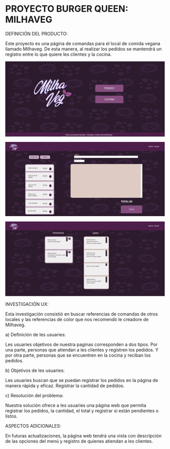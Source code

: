 <h1>PROYECTO BURGER QUEEN: MILHAVEG</h1>

<p>DEFINICIÓN DEL PRODUCTO:</p>
<p>Este proyecto es una página de comandas para el local de comida vegana llamado Milhaveg. De esta manera, al realizar los pedidos se mantendrá un registro entre lo que quiere les clientes y la cocina.</p>

<p><img src="/src/Resources/Home.JPG" alt= "Página web primera vista. Fondo morado con íconos de tazas de café y granos de café. Logo de Milhaveg en degradé de blanco y dos botones lilas: Pedido y cocina." title="Página web primera vista"></p>

<p><img src="/src/Resources/Pedidos.JPG" alt= "Página web segunda vista. El mismo fondo de la primera vista. Más header morado con logo y dos link de Inicio y salir. Dos divisiones, la primera con dos botones de selección: Desayuno y menú. Bajo esta: Rectángulo con las opciones de menús. Al lado derecho: Input para agregar nombre de cliente y número de mesa. Bajo esta: Rectángulo donde se despliega el carro de pedidos. Bajo esta: El total y botón de Pedir." title="Página web segunda vista"></p>

<p><img src="/src/Resources/Cocina.JPG" alt= "Página web tercera vista. El mismo fondo de la primera y segunda vista. Más header morado con logo y dos link de Inicio y salir. Dos divisiones, la primera con título de Pendiente. Bajo esta: Rectángulo con las opciones de pedidos pendientes y su cantidad. Al lado derecho: título de Listo. Bajo esta: Rectángulo donde se despliega los pedidos listos." title="Página web tercera vista"></p>

<p>INVESTIGACIÓN UX:</p>
<p>Esta investigación consistió en buscar referencias de comandas de otros locales y las referencias de color que nos recomendó le creadore de Milhaveg.</p>

<p>a) Definición de les usuaries:</p>
<p>Les usuaries objetivos de nuestra paginas corresponden a dos tipos. Por una parte, personas que atiendan a les clientes y registren los pedidos. Y por otra parte, personas que se encuentren en la cocina y reciban los pedidos.</p>

<p>b) Objetivos de les usuaries:</p>
<p>Les usuaries buscan que se puedan registrar los pedidos en la página de manera rápida y eficaz. Registrar la cantidad de pedidos.</p>

<p>c) Resolución del problema:</p>
<p>Nuestra solución ofrece a les usuaries una página web que permita registrar los pedidos, la cantidad, el total y registrar si están pendientes o listos.</p>

<p> ASPECTOS ADICIONALES:</p>
<p>En futuras actualizaciones, la página web tendrá una vista con descripción de las opciones del menú y registro de quienes atiendan a les clientes.</p>

